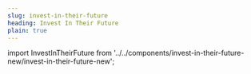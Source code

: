 ```yaml
---
slug: invest-in-their-future
heading: Invest In Their Future
plain: true
---
```

import InvestInTheirFuture from '../../components/invest-in-their-future-new/invest-in-their-future-new';

<InvestInTheirFuture/>